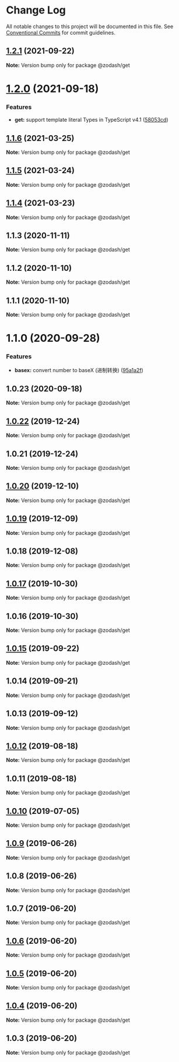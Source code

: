 # Change Log

All notable changes to this project will be documented in this file.
See [Conventional Commits](https://conventionalcommits.org) for commit guidelines.

## [1.2.1](https://github.com/zcorky/zodash/compare/@zodash/get@1.2.0...@zodash/get@1.2.1) (2021-09-22)

**Note:** Version bump only for package @zodash/get





# [1.2.0](https://github.com/zcorky/zodash/compare/@zodash/get@1.1.6...@zodash/get@1.2.0) (2021-09-18)


### Features

* **get:** support template literal Types in TypeScript v4.1 ([58053cd](https://github.com/zcorky/zodash/commit/58053cd314b5fafcd5d90e2859b066b5bf0d5093))





## [1.1.6](https://github.com/zcorky/zodash/compare/@zodash/get@1.1.5...@zodash/get@1.1.6) (2021-03-25)

**Note:** Version bump only for package @zodash/get





## [1.1.5](https://github.com/zcorky/zodash/compare/@zodash/get@1.1.4...@zodash/get@1.1.5) (2021-03-24)

**Note:** Version bump only for package @zodash/get





## [1.1.4](https://github.com/zcorky/zodash/compare/@zodash/get@1.1.3...@zodash/get@1.1.4) (2021-03-23)

**Note:** Version bump only for package @zodash/get





## 1.1.3 (2020-11-11)

**Note:** Version bump only for package @zodash/get





## 1.1.2 (2020-11-10)

**Note:** Version bump only for package @zodash/get





## 1.1.1 (2020-11-10)

**Note:** Version bump only for package @zodash/get





# 1.1.0 (2020-09-28)


### Features

* **basex:** convert number to baseX (进制转换) ([95a1a2f](https://github.com/zcorky/zodash/commit/95a1a2f361d73de5caa3b8e297c1643e97e40983))





## 1.0.23 (2020-09-18)

**Note:** Version bump only for package @zodash/get





## [1.0.22](https://github.com/zcorky/zodash/compare/@zodash/get@1.0.21...@zodash/get@1.0.22) (2019-12-24)

**Note:** Version bump only for package @zodash/get





## 1.0.21 (2019-12-24)

**Note:** Version bump only for package @zodash/get





## [1.0.20](https://github.com/zcorky/zodash/compare/@zodash/get@1.0.19...@zodash/get@1.0.20) (2019-12-10)

**Note:** Version bump only for package @zodash/get





## [1.0.19](https://github.com/zcorky/zodash/compare/@zodash/get@1.0.18...@zodash/get@1.0.19) (2019-12-09)

**Note:** Version bump only for package @zodash/get





## 1.0.18 (2019-12-08)

**Note:** Version bump only for package @zodash/get





## [1.0.17](https://github.com/zcorky/zodash/compare/@zodash/get@1.0.16...@zodash/get@1.0.17) (2019-10-30)

**Note:** Version bump only for package @zodash/get





## 1.0.16 (2019-10-30)

**Note:** Version bump only for package @zodash/get





## [1.0.15](https://github.com/zcorky/zodash/compare/@zodash/get@1.0.14...@zodash/get@1.0.15) (2019-09-22)

**Note:** Version bump only for package @zodash/get





## 1.0.14 (2019-09-21)

**Note:** Version bump only for package @zodash/get





## 1.0.13 (2019-09-12)

**Note:** Version bump only for package @zodash/get





## [1.0.12](https://github.com/zcorky/zodash/compare/@zodash/get@1.0.11...@zodash/get@1.0.12) (2019-08-18)

**Note:** Version bump only for package @zodash/get





## 1.0.11 (2019-08-18)

**Note:** Version bump only for package @zodash/get





## [1.0.10](https://github.com/zcorky/zodash/compare/@zodash/get@1.0.9...@zodash/get@1.0.10) (2019-07-05)

**Note:** Version bump only for package @zodash/get





## [1.0.9](https://github.com/zcorky/zodash/compare/@zodash/get@1.0.8...@zodash/get@1.0.9) (2019-06-26)

**Note:** Version bump only for package @zodash/get





## 1.0.8 (2019-06-26)

**Note:** Version bump only for package @zodash/get





## 1.0.7 (2019-06-20)

**Note:** Version bump only for package @zodash/get





## [1.0.6](https://github.com/zcorky/zodash/compare/@zodash/get@1.0.5...@zodash/get@1.0.6) (2019-06-20)

**Note:** Version bump only for package @zodash/get





## [1.0.5](https://github.com/zcorky/zodash/compare/@zodash/get@1.0.4...@zodash/get@1.0.5) (2019-06-20)

**Note:** Version bump only for package @zodash/get





## [1.0.4](https://github.com/zcorky/zodash/compare/@zodash/get@1.0.3...@zodash/get@1.0.4) (2019-06-20)

**Note:** Version bump only for package @zodash/get





## 1.0.3 (2019-06-20)

**Note:** Version bump only for package @zodash/get
